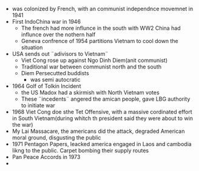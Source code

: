  - was colonized by French, with an communist independnce movemnet in 1941
 - First IndoChina war in 1946
	 - The french had more influnce in the south with WW2 China had influnce over the nothern half
	 - Geneva confrence of 1954 partitions Vietnam to cool down the situation
 - USA sends out ¨adivisors to Vietnam¨
	 - Viet Cong rose up against Ngo Dinh Diem(anit communist)
	 - Traditional war between communist north and the south
	 - Diem Persecutted buddists
		 - was semi autocratic
 - 1964 Golf of Tolkin Incident
	 - the US Madox had a skirmish with North Vietnam votes
	 - These ¨incedents¨ angered the amican people, gave LBG authority to initiate war
- 1968 Viet Cong doe sthe Tet Offensive, with a massive cordinated effort in South Vietnam(during whitch th president said they were about to win the war)
- My Lai Massacare, the americans did the attack, degraded American moral ground, disgusting the public
- 1971 Pentagon Papers, leacked america engaged in Laos and cambodia likng to the public. Carpet bombing their supply routes
- Pan Peace Accords in 1973
 - 
<!--stackedit_data:
eyJoaXN0b3J5IjpbMTMyOTI1Mjc1NCwtMTMyMDY1NzA1N119
-->
